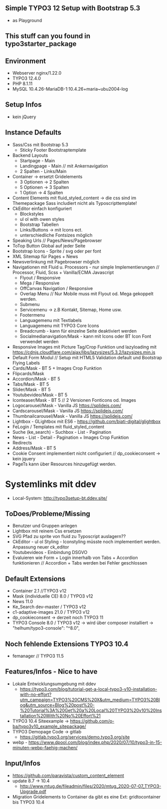 ## Simple TYPO3 12 Setup with Bootstrap 5.3

* as Playground 

## This stuff can you found in typo3starter_package

## Environment
* Webserver nginx/1.22.0
* TYPO3 12.4.0
* PHP 8.1.11
* MySQL 10.4.26-MariaDB-1:10.4.26+maria~ubu2004-log 

## Setup Infos
* kein jQuery
## Instance Defaults 
* Sass/Css mit Bootstrap 5.3
    - Sticky Footer Bootstraptemplate
* Backend Layouts 
    - Startpage - Main 
    - Landingpage - Main // mit Ankernavigation 
    - 2 Spalten - Links/Main 
* Container -> ersetzt Gridelements 
    - 3 Optionen -> 2 Spalten 
    - 5 Optionen -> 3 Spalten 
    - 1 Option -> 4 Spalten
* Content Elements mit fluid_styled_content  -> die css sind im Themepackage Sass includiert nicht als Typoscripttemplate!
* CkEditor einfach konfiguriert
    - Blockstyles
    - ul ol with owen styles
    - Bootstrap Tabellen
    - Links/Buttons -> mit Icons ect.
    - unterschiedliche Fontsizes möglich
* Speaking Urls // Pages/News/Pagebrowser
* ToTop Button Global auf jeder Seite
* Bootstrap Icons - Sprite / svg oder per font
* XML Sitemap für Pages + News
* Newsverlinkung mit Pagebrowser möglich
* Navigationen mit Fluid u. Processors - nur simple Implementierungen // Processor, Fluid, Scss + Vanilla/ECMA  Javascript
    - Flyout / Responsive
    - Mega / Responsive
    - OffCanvas Navigation / Responsive
    - Overlap Menu // Nur Mobile muss mit Flyout od. Mega gekoppelt werden.
    - Submenu
    - Servicemenu -> z.B Kontakt, Sitemap, Home usw.
    - Footermenu
    - Languagemenu mit Textlabels
    - Languagemenu mit TYPO3 Core Icons
    - Breadcrumb - kann für einzelne Seite deaktiviert werden
    - Socialmedianavigation/Mask - kann mit Icons oder BT Icon Font verwendet werden
* Responsive Images mit Picture Tag/Crop Funktion und lazyloading mit https://cdnjs.cloudflare.com/ajax/libs/lazysizes/5.3.2/lazysizes.min.js
* Default Form Modul // Setup mit HTML5 Validation default und Bootstrap Flying Labels
* Cards/Mask - BT 5 + Images Crop Funktion
* Flipcards/Mask
* Accordion/Mask - BT 5
* Tabs/Mask - BT 5
* Slider/Mask - BT 5
* Youtubevideo/Mask - BT 5
* Iconteaser/Mask - BT 5 // 2 Versionen Fonticons od. Images
* Logocarousel/Mask - Vanilla JS https://splidejs.com/
* Cardscarousel/Mask - Vanilla JS https://splidejs.com/
* Thumbnailcarousel/Mask - Vanilla JS https://splidejs.com/
* Lightbox - GLightbox mit ES6 - https://github.com/biati-digital/glightbox
* FeLogin / Templates mit fluid_styled_content
* Suche (ke_search) - Suchbox - List - Pagination 
* News - List - Detail - Pagination + Images Crop Funktion
* Redirects
* Address/Mask - BT 5
* Cookie Consent implementiert nicht configuriert // dp_cookieconsent -> kein jquery
* PageTs kann über Resources hinzugefügt werden.
 
# Systemlinks mit ddev
* Local-System: http://typo3setup-bt.ddev.site/

## ToDoes/Probleme/Missing
* Benutzer und Gruppen anlegen
* Lightbox mit reinem Css ersetzen
* SVG Pfad zu sprite von fluid zu Typoscript auslagern??
* CkEditor - ul ol Styling - Iconstyling müsste noch implementiert werden. Anpassung neuer ck_editor
* Youtubevideos - Einbindung DSGVO
* Evaluieren wie Form + Login innerhalb von Tabs + Accordion funktionieren // Accordion + Tabs werden bei Fehler geschlossen

## Default Extensions
* Container 2.1 //TYPO3 v12 
* Mask (individuelle CE) 8.0 / TYPO3 v12
* News 11.0
* Ke_Search dev-master / TYPO3 v12
* c1-adaptive-images 21.0 / TYPO3 v12
* dp_cookieconsent -> derzeit noch TYPO3 11
* TYPO3 Console 8.0 / TYPO3 v12 -> wird über composer installiert -> "helhum/typo3-console": "^8.0",

## Noch fehlende Extensions TYPO3 10.4
* femanager // TYPO3 11.5

## Features/Infos - Nice to have
* Lokale Entwicklungsumgebung mit ddev
    - https://typo3.com/blog/tutorial-get-a-local-typo3-v10-installation-with-no-effort?utm_campaign=TYPO3%20CMS%20X&utm_medium=TYPO3%20Blog&utm_source=Blog%20post%20-%20Tutorial%3A%20Get%20a%20Local%20TYPO3%20v10%20Installation%20With%20No%20Effort%21
* TYPO3 10.4 Siteexample -> https://github.com/o-ba/typo3v10_example_sitepackage/
* TYPO3 Demopage Code -> gitlab
    - https://gitlab.typo3.org/services/demo.typo3.org/site
* webp - https://www.dpool.com/blog/index.php/2020/07/10/typo3-in-15-minuten-webp-faehig-machen/
## Input/Infos
* https://github.com/paravista/custom_content_element
* update 8.7 -> 10.4 
    - http://www.mtug.de/fileadmin/files/2020/mtug_2020-07-07_TYPO3-Upgrade.pdf
* Migration Gridelements to Container da gibt es eine Ext: gridtocontainer bis TYPO3 10.4
